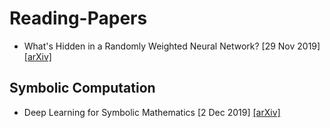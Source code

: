 # Reading-Papers
- What's Hidden in a Randomly Weighted Neural Network? [29 Nov 2019] [[arXiv]](https://arxiv.org/abs/1911.13299v1) 
## Symbolic Computation
- Deep Learning for Symbolic Mathematics [2 Dec 2019] [[arXiv]](https://arxiv.org/abs/1912.01412v1)
